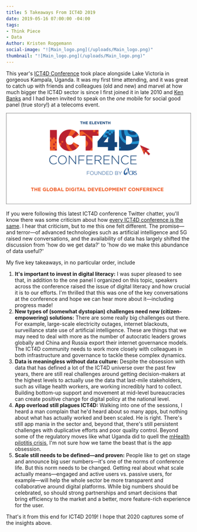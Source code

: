 ```yaml
---
title: 5 Takeaways From ICT4D 2019
date: 2019-05-16 07:00:00 -04:00
tags:
- Think Piece
- Data
Author: Kristen Roggemann
social-image: "![Main_logo.png](/uploads/Main_logo.png)"
thumbnail: "![Main_logo.png](/uploads/Main_logo.png)"
---
```


This year's [ICT4D Conference](https://www.ict4dconference.org/) took place alongside Lake Victoria in gorgeous Kampala, Uganda. It was my first time attending, and it was great to catch up with friends and colleagues (old and new) and marvel at how much bigger the ICT4D sector is since I first joined it in late 2010 and [Ken Banks](https://twitter.com/kiwanja) and I had been invited to speak on the *one* mobile for social good panel (true story!) at a telecoms event.

<!--more-->

![Main_logo.png](/uploads/Main_logo.png)

If you were following this latest ICT4D conference Twitter chatter, you'll know there was some criticism about how [every ICT4D conference is the same](https://twitter.com/kiwanja/status/1123839831136718850). I hear that criticism, but to me this one felt different. The promise—and terror—of advanced technologies such as artificial intelligence and 5G raised new conversations, and the availability of data has largely shifted the discussion from 'how do we get data?' to 'how do we make this abundance of data useful?'

My five key takeaways, in no particular order, include

1. **It's important to invest in digital literacy:** I was super pleased to see that, in addition to the one panel I organized on this topic, speakers across the conference raised the issue of digital literacy and how crucial it is to our efforts. I'm thrilled that this was one of the key conversations at the conference and hope we can hear more about it—including progress made!
2. **New types of (somewhat dystopian) challenges need new (citizen-empowering) solutions:** There are some really big challenges out there. For example, large-scale electricity outages, internet blackouts, surveillance state use of artificial intelligence. These are things that we may need to deal with more as the number of autocratic leaders grows globally and China and Russia export their internet governance models. The ICT4D community needs to work more closely with colleagues in both infrastructure and governance to tackle these complex dynamics.
3. **Data is meaningless without data culture:** Despite the obsession with data that has defined a lot of the ICT4D universe over the past few years, there are still real challenges around getting decision-makers at the highest levels to actually use the data that last-mile stakeholders, such as village health workers, are working incredibly hard to collect. Building bottom-up support and movement at mid-level bureaucracies can create positive change for digital policy at the national level.
4. **App overload still plagues ICT4D:** Walking into one of the sessions, I heard a man complain that he'd heard about so many apps, but nothing about what has actually worked and been scaled. He is right. There's still app mania in the sector and, beyond that, there's still persistent challenges with duplicative efforts and poor quality control. Beyond some of the regulatory moves like what Uganda did to quell the [mHealth pilotitis crisis](https://www.ictworks.org/ugandan-mhealth-moratorium-good-thing/#.XNsR9xRKiUl), I'm not sure how we tame the beast that is the app obsession.
5. **Scale still needs to be defined—and proven:** People like to get on stage and announce big user numbers—it's one of the norms of conference life. But this norm needs to be changed. Getting real about what scale actually means—engaged and active users vs. passive users, for example—will help the whole sector be more transparent and collaborative around digital platforms. While big numbers should be celebrated, so should strong partnerships and smart decisions that bring efficiency to the market and a better, more feature-rich experience for the user.

That's it from this end for ICT4D 2019! I hope that 2020 captures some of the insights above.